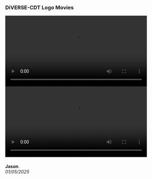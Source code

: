 ### DiVERSE-CDT Logo Movies

<style>
    img {margin:4px; padding:2px; border:1px dashed #e0e0e0}
    p {padding-top:0.5em; padding-bottom:0.5em}
    h1 a {display:none}
    .footer {color:rgba(0,0,0,0) !important; font-size:0px}
    .footer a {color:rgba(0,0,0,0) !important; font-size:0px}
    .footer #text {display:none !important; font-size:0px}
    .footer a {display:none !important; font-size:0px}
</style>

<!---
<embed src="logo.diverseCDT.095704.mov" width="450" height="300" autoplay="true" controller="false">

<embed src="logo.diverseCDT.093158.mov" width="450" height="300" autoplay="true" controller="false">
--->

  <video width="450" controls>
    <source src="logo.diverseCDT.095704.mov" type="video/mp4">
    Your browser does not support the video tag.
  </video>

  <video width="450" controls>
    <source src="logo.diverseCDT.093158.mov" type="video/mp4">
    Your browser does not support the video tag.
  </video>

    
**Jason**.
<br/>_01/05/2025_
